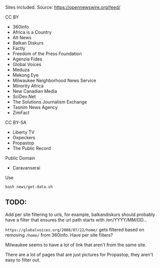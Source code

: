 Sites included. Source: https://opennewswire.org/feed/

CC BY

- 360info
- Africa is a Country
- Alt News
- Balkan Diskurs
- Factly
- Freedom of the Press Foundation
- Agenzia Fides
- Global Voices
- Meduza
- Mekong Eye
- Milwaukee Neighborhood News Service
- Minority Africa
- New Canadian Media
- SciDev.Net
- The Solutions Journalism Exchange
- Tasnim News Agency
- ZimFact

CC BY-SA

- Liberty TV
- Oxpeckers
- Propastop
- The Public Record

Public Domain

- Caravanserai

Use

`bash news/get-data.sh`


## TODO:

Add per site filtering to urls, for example, balkandiskurs should probably have a filter that ensures the url path starts with /en/YYYY/MM/DD...

`https://globalvoices.org/2008/07/22/home/` gets filtered based on removing `/home/` from 360info. Have per site filters?

Milwaukee seems to have a lot of link that aren't from the same site.

There are a lot of pages that are just pictures for Propastop, they aren't easy to filter out.
